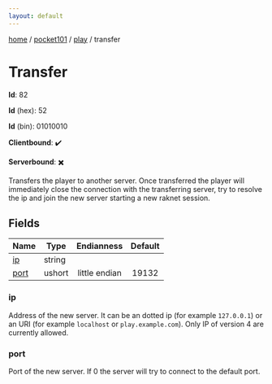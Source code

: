 ```yaml
---
layout: default
---
```


[home](/)  /  [pocket101](/protocol/pocket101)  /  [play](/protocol/pocket101/play)  /  transfer

# Transfer

**Id**: 82

**Id** (hex): 52

**Id** (bin): 01010010

**Clientbound**: ✔️

**Serverbound**: ✖️

Transfers the player to another server. Once transferred the player will immediately close the connection with the transferring server, try to resolve the ip and join the new server starting a new raknet session.

## Fields

Name | Type | Endianness | Default
---|---|:---:|:---:
[ip](#ip) | string |  | 
[port](#port) | ushort | little endian | 19132

### ip

Address of the new server. It can be an dotted ip (for example `127.0.0.1`) or an URI (for example `localhost` or `play.example.com`). Only IP of version 4 are currently allowed.

### port

Port of the new server. If 0 the server will try to connect to the default port.

